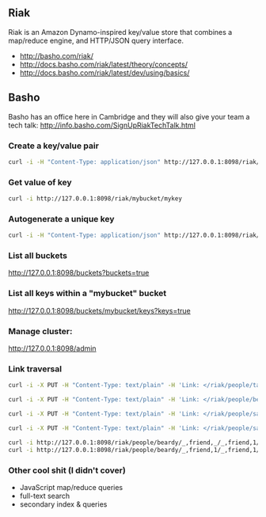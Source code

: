 ## Riak

Riak is an Amazon Dynamo-inspired key/value store that combines a map/reduce
engine, and HTTP/JSON query interface.

  - <http://basho.com/riak/>
  - <http://docs.basho.com/riak/latest/theory/concepts/>
  - <http://docs.basho.com/riak/latest/dev/using/basics/>

## Basho

Basho has an office here in Cambridge and they will also give your team a tech
talk: <http://info.basho.com/SignUpRiakTechTalk.html>

### Create a key/value pair

```bash
curl -i -H "Content-Type: application/json" http://127.0.0.1:8098/riak/mybucket/mykey -d "{\"foo\":\"bar\"}"
```

### Get value of key

```bash
curl -i http://127.0.0.1:8098/riak/mybucket/mykey
```

### Autogenerate a unique key

```bash
curl -i -H "Content-Type: application/json" http://127.0.0.1:8098/riak/mybucket -d "{\"baz\":\"quux\"}"
```

### List all buckets
<http://127.0.0.1:8098/buckets?buckets=true>

### List all keys within a "mybucket" bucket
<http://127.0.0.1:8098/buckets/mybucket/keys?keys=true>

### Manage cluster:
<http://127.0.0.1:8098/admin>

### Link traversal

```bash
curl -i -X PUT -H "Content-Type: text/plain" -H 'Link: </riak/people/tally>; riaktag="friend"' http://127.0.0.1:8098/riak/people/salty -d "Paul"

curl -i -X PUT -H "Content-Type: text/plain" -H 'Link: </riak/people/beardy>; riaktag="friend"' http://127.0.0.1:8098/riak/people/tally -d "Matt"

curl -i -X PUT -H "Content-Type: text/plain" -H 'Link: </riak/people/salty>; riaktag="friend"' http://127.0.0.1:8098/riak/people/beardy -d "Dave"

curl -i -X PUT -H "Content-Type: text/plain" -H 'Link: </riak/people/salty>; riaktag="friend", </riak/people/tally>; riaktag="friend", </riak/people/beardy>; riaktag="friend"' http://127.0.0.1:8098/riak/people/shiny -d "Dave V., iOS magnate"

curl -i http://127.0.0.1:8098/riak/people/beardy/_,friend,_/_,friend,1/
curl -i http://127.0.0.1:8098/riak/people/beardy/_,friend,1/_,friend,1/
```

### Other cool shit (I didn't cover)

  - JavaScript map/reduce queries
  - full-text search
  - secondary index & queries

